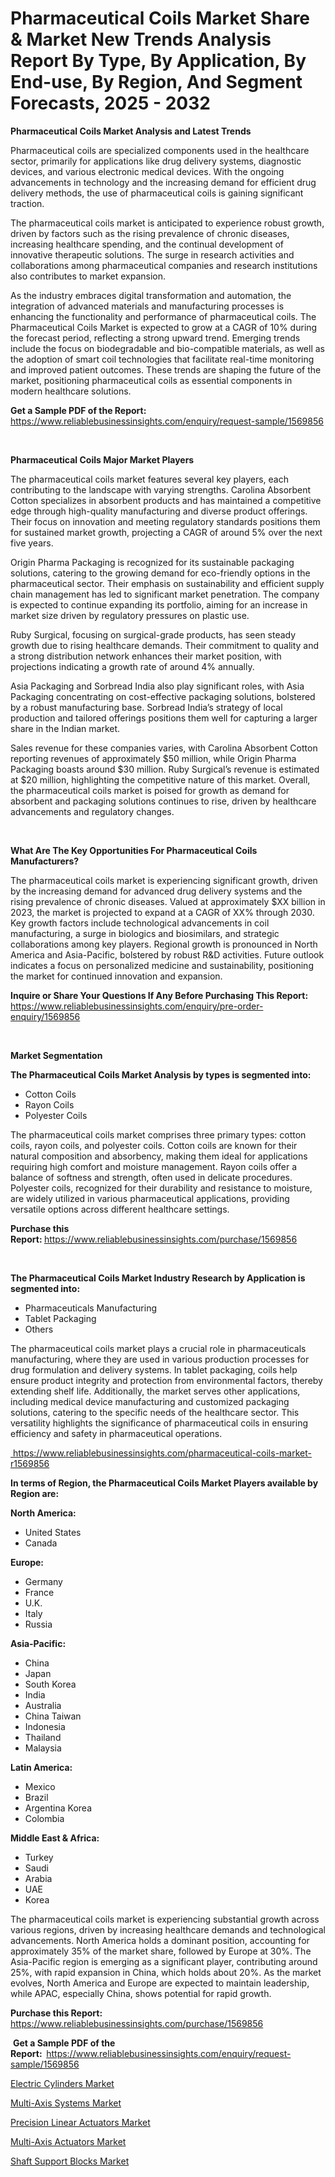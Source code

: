 <p><h1>Pharmaceutical Coils Market Share & Market New Trends Analysis Report By Type, By Application, By End-use, By Region, And Segment Forecasts, 2025 - 2032</h1></p><p><strong>Pharmaceutical Coils Market Analysis and Latest Trends</strong></p>
<p><p>Pharmaceutical coils are specialized components used in the healthcare sector, primarily for applications like drug delivery systems, diagnostic devices, and various electronic medical devices. With the ongoing advancements in technology and the increasing demand for efficient drug delivery methods, the use of pharmaceutical coils is gaining significant traction.</p><p>The pharmaceutical coils market is anticipated to experience robust growth, driven by factors such as the rising prevalence of chronic diseases, increasing healthcare spending, and the continual development of innovative therapeutic solutions. The surge in research activities and collaborations among pharmaceutical companies and research institutions also contributes to market expansion.</p><p>As the industry embraces digital transformation and automation, the integration of advanced materials and manufacturing processes is enhancing the functionality and performance of pharmaceutical coils. The Pharmaceutical Coils Market is expected to grow at a CAGR of 10% during the forecast period, reflecting a strong upward trend. Emerging trends include the focus on biodegradable and bio-compatible materials, as well as the adoption of smart coil technologies that facilitate real-time monitoring and improved patient outcomes. These trends are shaping the future of the market, positioning pharmaceutical coils as essential components in modern healthcare solutions.</p></p>
<p><strong>Get a Sample PDF of the Report:&nbsp;</strong> <a href="https://www.reliablebusinessinsights.com/enquiry/request-sample/1569856?utm_campaign=84&utm_medium=2&utm_source=Github&utm_content=ia&utm_term=25032025&utm_id=pharmaceutical-coils">https://www.reliablebusinessinsights.com/enquiry/request-sample/1569856</a></p>
<p>&nbsp;</p>
<p><strong>Pharmaceutical Coils Major Market Players</strong></p>
<p><p>The pharmaceutical coils market features several key players, each contributing to the landscape with varying strengths. Carolina Absorbent Cotton specializes in absorbent products and has maintained a competitive edge through high-quality manufacturing and diverse product offerings. Their focus on innovation and meeting regulatory standards positions them for sustained market growth, projecting a CAGR of around 5% over the next five years.</p><p>Origin Pharma Packaging is recognized for its sustainable packaging solutions, catering to the growing demand for eco-friendly options in the pharmaceutical sector. Their emphasis on sustainability and efficient supply chain management has led to significant market penetration. The company is expected to continue expanding its portfolio, aiming for an increase in market size driven by regulatory pressures on plastic use.</p><p>Ruby Surgical, focusing on surgical-grade products, has seen steady growth due to rising healthcare demands. Their commitment to quality and a strong distribution network enhances their market position, with projections indicating a growth rate of around 4% annually.</p><p>Asia Packaging and Sorbread India also play significant roles, with Asia Packaging concentrating on cost-effective packaging solutions, bolstered by a robust manufacturing base. Sorbread India’s strategy of local production and tailored offerings positions them well for capturing a larger share in the Indian market.</p><p>Sales revenue for these companies varies, with Carolina Absorbent Cotton reporting revenues of approximately $50 million, while Origin Pharma Packaging boasts around $30 million. Ruby Surgical’s revenue is estimated at $20 million, highlighting the competitive nature of this market. Overall, the pharmaceutical coils market is poised for growth as demand for absorbent and packaging solutions continues to rise, driven by healthcare advancements and regulatory changes.</p></p>
<p>&nbsp;</p>
<p><strong>What Are The Key Opportunities For Pharmaceutical Coils Manufacturers?</strong></p>
<p><p>The pharmaceutical coils market is experiencing significant growth, driven by the increasing demand for advanced drug delivery systems and the rising prevalence of chronic diseases. Valued at approximately $XX billion in 2023, the market is projected to expand at a CAGR of XX% through 2030. Key growth factors include technological advancements in coil manufacturing, a surge in biologics and biosimilars, and strategic collaborations among key players. Regional growth is pronounced in North America and Asia-Pacific, bolstered by robust R&D activities. Future outlook indicates a focus on personalized medicine and sustainability, positioning the market for continued innovation and expansion.</p></p>
<p><strong>Inquire or Share Your Questions If Any Before Purchasing This Report:</strong> <a href="https://www.reliablebusinessinsights.com/enquiry/pre-order-enquiry/1569856?utm_campaign=84&utm_medium=2&utm_source=Github&utm_content=ia&utm_term=25032025&utm_id=pharmaceutical-coils">https://www.reliablebusinessinsights.com/enquiry/pre-order-enquiry/1569856</a></p>
<p>&nbsp;</p>
<p><strong>Market Segmentation</strong></p>
<p><strong>The Pharmaceutical Coils Market Analysis by types is segmented into:</strong></p>
<p><ul><li>Cotton Coils</li><li>Rayon Coils</li><li>Polyester Coils</li></ul></p>
<p><p>The pharmaceutical coils market comprises three primary types: cotton coils, rayon coils, and polyester coils. Cotton coils are known for their natural composition and absorbency, making them ideal for applications requiring high comfort and moisture management. Rayon coils offer a balance of softness and strength, often used in delicate procedures. Polyester coils, recognized for their durability and resistance to moisture, are widely utilized in various pharmaceutical applications, providing versatile options across different healthcare settings.</p></p>
<p><strong>Purchase this Report:&nbsp;</strong><a href="https://www.reliablebusinessinsights.com/purchase/1569856?utm_campaign=84&utm_medium=2&utm_source=Github&utm_content=ia&utm_term=25032025&utm_id=pharmaceutical-coils">https://www.reliablebusinessinsights.com/purchase/1569856</a></p>
<p>&nbsp;</p>
<p><strong>The Pharmaceutical Coils Market Industry Research by Application is segmented into:</strong></p>
<p><ul><li>Pharmaceuticals Manufacturing</li><li>Tablet Packaging</li><li>Others</li></ul></p>
<p><p>The pharmaceutical coils market plays a crucial role in pharmaceuticals manufacturing, where they are used in various production processes for drug formulation and delivery systems. In tablet packaging, coils help ensure product integrity and protection from environmental factors, thereby extending shelf life. Additionally, the market serves other applications, including medical device manufacturing and customized packaging solutions, catering to the specific needs of the healthcare sector. This versatility highlights the significance of pharmaceutical coils in ensuring efficiency and safety in pharmaceutical operations.</p></p>
<p><a href="https://www.reliablebusinessinsights.com/pharmaceutical-coils-market-r1569856?utm_campaign=84&utm_medium=2&utm_source=Github&utm_content=ia&utm_term=25032025&utm_id=pharmaceutical-coils">&nbsp;https://www.reliablebusinessinsights.com/pharmaceutical-coils-market-r1569856</a></p>
<p><strong>In terms of Region, the Pharmaceutical Coils Market Players available by Region are:</strong></p>
<p>
    <p> <strong> North America: </strong>
        <ul>
            <li>United States</li>
            <li>Canada</li>
        </ul>
        </p> 
    <p> <strong> Europe: </strong>
        <ul>
            <li>Germany</li>
            <li>France</li>
            <li>U.K.</li>
            <li>Italy</li>
            <li>Russia</li>
        </ul>
        </p> 
    <p> <strong> Asia-Pacific: </strong>
        <ul>
            <li>China</li>
            <li>Japan</li>
            <li>South Korea</li>
            <li>India</li>
            <li>Australia</li>
            <li>China Taiwan</li>
            <li>Indonesia</li>
            <li>Thailand</li>
            <li>Malaysia</li>
        </ul>
        </p> 
    <p> <strong> Latin America: </strong>
        <ul>
            <li>Mexico</li>
            <li>Brazil</li>
            <li>Argentina Korea</li>
            <li>Colombia</li>
        </ul>
        </p> 
    <p> <strong> Middle East & Africa: </strong>
        <ul>
            <li>Turkey</li>
            <li>Saudi</li>
            <li>Arabia</li>
            <li>UAE</li>
            <li>Korea</li>
        </ul>
    </p>
    </p>
<p><p>The pharmaceutical coils market is experiencing substantial growth across various regions, driven by increasing healthcare demands and technological advancements. North America holds a dominant position, accounting for approximately 35% of the market share, followed by Europe at 30%. The Asia-Pacific region is emerging as a significant player, contributing around 25%, with rapid expansion in China, which holds about 20%. As the market evolves, North America and Europe are expected to maintain leadership, while APAC, especially China, shows potential for rapid growth.</p></p>
<p><strong>Purchase this Report: </strong><a href="https://www.reliablebusinessinsights.com/purchase/1569856?utm_campaign=84&utm_medium=2&utm_source=Github&utm_content=ia&utm_term=25032025&utm_id=pharmaceutical-coils">https://www.reliablebusinessinsights.com/purchase/1569856</a></p>
<p>&nbsp;<strong>Get a Sample PDF of the Report:&nbsp;&nbsp;</strong><a href="https://www.reliablebusinessinsights.com/enquiry/request-sample/1569856?utm_campaign=84&utm_medium=2&utm_source=Github&utm_content=ia&utm_term=25032025&utm_id=pharmaceutical-coils">https://www.reliablebusinessinsights.com/enquiry/request-sample/1569856</a></p>
<p><strong></strong></p>
<p><p><a href="https://github.com/sentoljinqiu/Market-Research-Report-List-1/blob/main/electric-cylinders-market.md?utm_campaign=84&utm_medium=2&utm_source=Github&utm_content=ia&utm_term=25032025&utm_id=pharmaceutical-coils">Electric Cylinders Market</a></p><p><a href="https://github.com/vandelmanize/Market-Research-Report-List-1/blob/main/multi-axis-systems-market.md?utm_campaign=84&utm_medium=2&utm_source=Github&utm_content=ia&utm_term=25032025&utm_id=pharmaceutical-coils">Multi-Axis Systems Market</a></p><p><a href="https://github.com/kecixayaab/Market-Research-Report-List-1/blob/main/precision-linear-actuators-market.md?utm_campaign=84&utm_medium=2&utm_source=Github&utm_content=ia&utm_term=25032025&utm_id=pharmaceutical-coils">Precision Linear Actuators Market</a></p><p><a href="https://github.com/saribuissawi/Market-Research-Report-List-1/blob/main/multi-axis-actuators-market.md?utm_campaign=84&utm_medium=2&utm_source=Github&utm_content=ia&utm_term=25032025&utm_id=pharmaceutical-coils">Multi-Axis Actuators Market</a></p><p><a href="https://github.com/gilerzelko7a/Market-Research-Report-List-1/blob/main/shaft-support-blocks-market.md?utm_campaign=84&utm_medium=2&utm_source=Github&utm_content=ia&utm_term=25032025&utm_id=pharmaceutical-coils">Shaft Support Blocks Market</a></p></p>